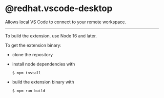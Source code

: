 # @redhat.vscode-desktop

Allows local VS Code to connect to your remote workspace.


---

To build the extension, use Node 16 and later.

To get the extension binary:
- clone the repository
- install node dependencies with

  `$ npm install`

- build the extension binary with

  `$ npm run build`
